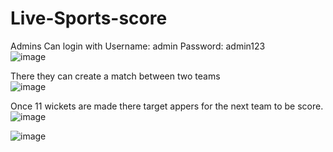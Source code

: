 # Live-Sports-score
Admins Can login with
Username: admin
Password: admin123 <br>
![image](https://github.com/user-attachments/assets/3b8f122e-1fa3-4b08-bddd-dbc2ee08d211)
<br>

There they can create a match between two teams <br>
![image](https://github.com/user-attachments/assets/8a91b437-d6df-4bd4-9415-22be206033ca)<br>


Once 11 wickets are made there target appers for the next team to be score. <br>
![image](https://github.com/user-attachments/assets/1ba3c975-4285-47b2-abff-f750606e0791) <br>

![image](https://github.com/user-attachments/assets/81bccaaa-bfbd-44c8-848e-eb1b36bd7a7d)

